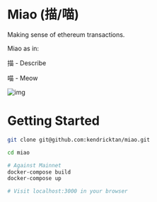 # Miao (描/喵)

Making sense of ethereum transactions.

Miao as in:

描 - Describe

喵 - Meow

![img](https://raw.githubusercontent.com/kendricktan/miao/main/images/preview.gif)

# Getting Started

```bash
git clone git@github.com:kendricktan/miao.git

cd miao

# Against Mainnet
docker-compose build
docker-compose up

# Visit localhost:3000 in your browser
```
